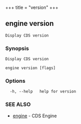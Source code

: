 +++
title = "version"
+++
## engine version

`Display CDS version`

### Synopsis

`Display CDS version`

```
engine version [flags]
```

### Options

```
  -h, --help   help for version
```

### SEE ALSO

* [engine](/manual/components/engine/engine/)	 - CDS Engine

